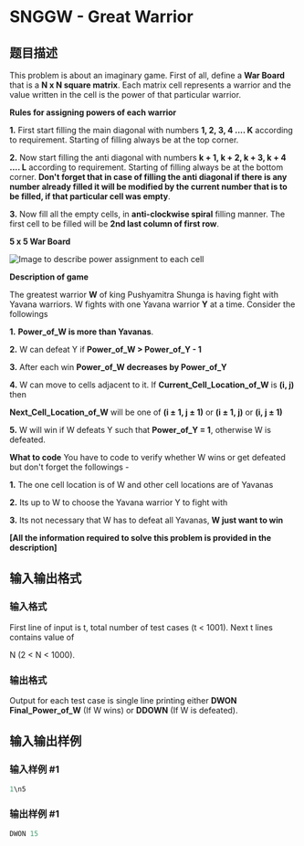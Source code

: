 # SNGGW - Great Warrior

## 题目描述

This problem is about an imaginary game. First of all, define a **War Board** that is a **N x N square matrix**. Each matrix cell represents a warrior and the value written in the cell is the power of that particular warrior.

**Rules for assigning powers of each warrior**

**1.** First start filling the main diagonal with numbers **1, 2, 3, 4 .... K** according to requirement. Starting of filling always be at the top corner.

**2.** Now start filling the anti diagonal with numbers **k + 1, k + 2, k + 3, k + 4 .... L** according to requirement. Starting of filling always be at the bottom corner. **Don't forget that in case of filling the anti diagonal if there is any number already filled it will be modified by the current number that is to be filled, if that particular cell was empty**.

**3.** Now fill all the empty cells, in **anti-clockwise spiral** filling manner. The first cell to be filled will be **2nd last column of first row**.

**5 x 5 War Board**

![Image to describe power assignment to each cell](https://lh5.googleusercontent.com/-A8WxFmcWvVo/UiqITAErqDI/AAAAAAAAAIk/hQe77Jptf7k/w288-h291-no/War+Board.jpg "War Board")

**Description of game**

The greatest warrior **W** of king Pushyamitra Shunga is having fight with Yavana warriors. W fights with one Yavana warrior **Y** at a time. Consider the followings

**1.** **Power\_of\_W is more than Yavanas**.

**2.** W can defeat Y if **Power\_of\_W > Power\_of\_Y - 1**

**3.** After each win **Power\_of\_W decreases by Power\_of\_Y**

**4.** W can move to cells adjacent to it. If **Current\_Cell\_Location\_of\_W** is **(i, j)** then

**Next\_Cell\_Location\_of\_W** will be one of **(i ± 1, j ± 1)** or **(i ± 1, j)** or **(i, j ± 1)**

**5.** W will win if W defeats Y such that **Power\_of\_Y = 1**, otherwise W is defeated.

**What to code** You have to code to verify whether W wins or get defeated but don't forget the followings -

**1.** The one cell location is of W and other cell locations are of Yavanas

**2.** Its up to W to choose the Yavana warrior Y to fight with

**3.** Its not necessary that W has to defeat all Yavanas, **W just want to win**

**\[All the information required to solve this problem is provided in the description\]**

## 输入输出格式

### 输入格式

First line of input is t, total number of test cases (t < 1001). Next t lines contains value of

N (2 < N < 1000).

### 输出格式

Output for each test case is single line printing either **DWON Final\_Power\_of\_W** (If W wins) or **DDOWN** (If W is defeated).

## 输入输出样例

### 输入样例 #1

```cpp
1\n5
```


### 输出样例 #1

```cpp
DWON 15
```


